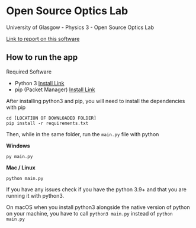 # Open Source Optics Lab
 University of Glasgow - Physics 3 - Open Source Optics Lab
 
 [Link to report on this software](https://drive.google.com/file/d/17z-i-WVUeaUxQqkK8mXjbVoHQpDYdBDj/view?usp=sharing)
## How to run the app

Required Software
- Python 3 [Install Link](https://www.python.org/downloads/)
- pip (Packet Manager) [Install Link](https://pip.pypa.io/en/stable/reference/pip_install/)

After installing python3 and pip, you will need to install the dependencies with pip
```
cd [LOCATION OF DOWNLOADED FOLDER]
pip install -r requirements.txt
```
Then, while in the same folder, run the `main.py` file with python

**Windows**
```
py main.py
```
**Mac / Linux**
```
python main.py
```

If you have any issues check if you have the python 3.9+ and that you are running it with python3.

On macOS when you install python3 alongside the native version of python on your machine, 
you have to call `python3 main.py` instead of `python main.py`
